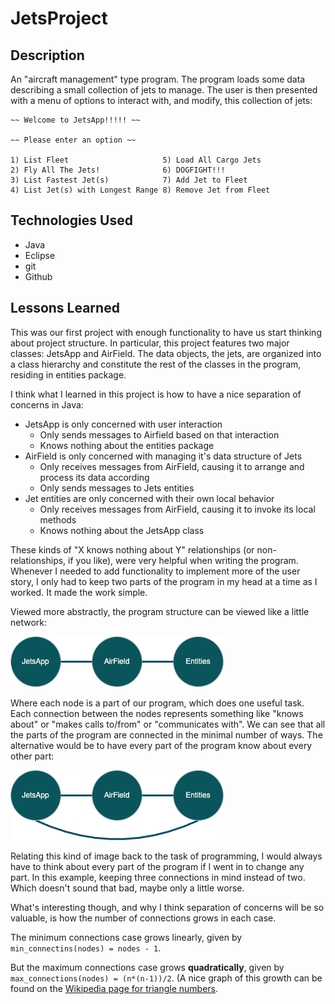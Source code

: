 # JetsProject

## Description

An "aircraft management" type program. The program loads some data describing a small collection of jets to manage. The user is then presented with a menu of options to interact with, and modify, this collection of jets:

~~~
~~ Welcome to JetsApp!!!!! ~~

~~ Please enter an option ~~

1) List Fleet                     5) Load All Cargo Jets
2) Fly All The Jets!              6) DOGFIGHT!!!
3) List Fastest Jet(s)            7) Add Jet to Fleet
4) List Jet(s) with Longest Range 8) Remove Jet from Fleet

~~~

## Technologies Used

- Java
- Eclipse
- git
- Github

## Lessons Learned


This was our first project with enough functionality to have us start thinking about project structure. In particular, this project features two major classes: JetsApp and AirField. The data objects, the jets, are organized into a class hierarchy and constitute the rest of the classes in the program, residing in entities package.

I think what I learned in this project is how to have a nice separation of concerns in Java:

* JetsApp is only concerned with user interaction
    * Only sends messages to Airfield based on that interaction
    * Knows nothing about the entities package
* AirField is only concerned with managing it's data structure of Jets
    * Only receives messages from AirField, causing it to arrange and process its data according
    * Only sends messages to Jets entities
* Jet entities are only concerned with their own local behavior
    * Only receives messages from AirField, causing it to invoke its local methods
    * Knows nothing about the JetsApp class

These kinds of "X knows nothing about Y" relationships (or non-relationships, if you like), were very helpful when writing the program. Whenever I needed to add functionality to implement more of the user story, I only had to keep two parts of the program in my head at a time as I worked. It made the work simple. 

Viewed more abstractly, the program structure can be viewed like a little network:

![minimum graph](images/min_graph.png "minimum graph")


Where each node is a part of our program, which does one useful task.  Each connection between the nodes represents something like "knows about" or "makes calls to/from" or "communicates with". We can see that all the parts of the program are connected in the minimal number of ways. The alternative would be to have every part of the program know about every other part:

![maximum graph](images/max_graph.png "maximum graph")

Relating this kind of image back to the task of programming, I would always have to think about every part of the program if I went in to change any part. In this example, keeping three connections in mind instead of two. Which doesn't sound that bad, maybe only a little worse. 

What's interesting though, and why I think separation of concerns will be so valuable, is how the number of connections grows in each case. 

The minimum connections case grows linearly, given by `min_connectins(nodes) = nodes - 1`. 

But the maximum connections case grows **quadratically**, given by `max_connections(nodes) = (n*(n-1))/2`. (A nice graph of this growth can be found on the [Wikipedia page for triangle numbers](https://en.wikipedia.org/wiki/Triangular_number).

